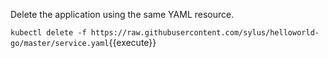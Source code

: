 Delete the application using the same YAML resource.

`kubectl delete -f https://raw.githubusercontent.com/sylus/helloworld-go/master/service.yaml`{{execute}}
